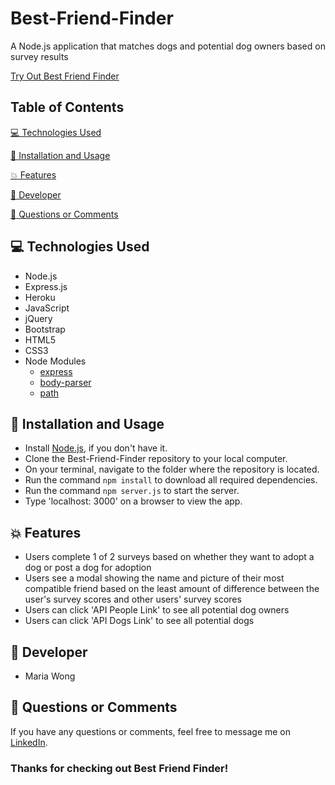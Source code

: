 # Best-Friend-Finder

A Node.js application that matches dogs and potential dog owners based on survey results

[Try Out Best Friend Finder](https://best-friend-finder-1.herokuapp.com/)


## Table of Contents

[:computer:  Technologies Used](#technologies-used)

[:dvd:  Installation and Usage](#installation)

[:boom:  Features](#features)

[:bust_in_silhouette:  Developer](#developer)

[:email:  Questions or Comments](#questions-or-comments)


## <a name="technologies-used"></a> :computer: Technologies Used 
 
* Node.js
* Express.js
* Heroku
* JavaScript
* jQuery
* Bootstrap
* HTML5
* CSS3
* Node Modules
	* [express](https://www.npmjs.com/package/express)
	* [body-parser](https://www.npmjs.com/package/body-parser)
	* [path](https://www.npmjs.com/package/path) 

## <a name="installation"></a> :dvd: Installation and Usage 

* Install [Node.js](https://nodejs.org/en/download/), if you don't have it.
* Clone the Best-Friend-Finder repository to your local computer.
* On your terminal, navigate to the folder where the repository is located.
* Run the command `npm install` to download all required dependencies.
* Run the command `npm server.js` to start the server.
* Type 'localhost: 3000' on a browser to view the app.


## <a name="features"></a> :boom: Features

* Users complete 1 of 2 surveys based on whether they want to adopt a dog or post a dog for adoption
* Users see a modal showing the name and picture of their most compatible friend based on the least amount of difference between the user's survey scores and other users' survey scores
* Users can click 'API People Link' to see all potential dog owners
* Users can click 'API Dogs Link' to see all potential dogs


## <a name="developer"></a> :bust_in_silhouette: Developer

* Maria Wong 


## <a name="questions-or-comments"></a> :email: Questions or Comments 

If you have any questions or comments, feel free to message me on [LinkedIn](https://www.linkedin.com/in/maria-wong/).

 ### Thanks for checking out Best Friend Finder!

